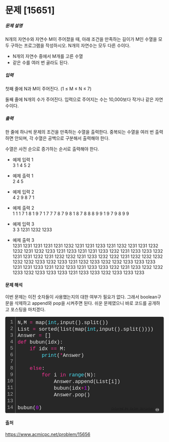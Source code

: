 
# 문제 \[15651\]

##### 문제 설명

 N개의 자연수와 자연수 M이 주어졌을 때, 아래 조건을 만족하는 길이가 M인 수열을 모두 구하는 프로그램을 작성하시오. N개의 자연수는 모두 다른 수이다.

- N개의 자연수 중에서 M개를 고른 수열
- 같은 수를 여러 번 골라도 된다.

##### 입력
첫째 줄에 N과 M이 주어진다. (1 ≤ M ≤ N ≤ 7)

둘째 줄에 N개의 수가 주어진다. 입력으로 주어지는 수는 10,000보다 작거나 같은 자연수이다.



##### 출력

한 줄에 하나씩 문제의 조건을 만족하는 수열을 출력한다. 중복되는 수열을 여러 번 출력하면 안되며, 각 수열은 공백으로 구분해서 출력해야 한다.

수열은 사전 순으로 증가하는 순서로 출력해야 한다.


-   예제 입력 1  
    3 1
    4 5 2

-   예제 출력 1  
    2
    4
    5

- 예제 입력 2  
    4 2
	9 8 7 1
	
-   예제 출력 2  
    1 1
    1 7
    1 8
    1 9
    7 1
    7 7
    7 8
    7 9
    8 1
    8 7
    8 8
    8 9
    9 1
    9 7
    9 8
    9 9

-   예제 입력 3  
    3 3
    1231 1232 1233

-   예제 출력 3  
    1231 1231 1231
    1231 1231 1232
    1231 1231 1233
    1231 1232 1231
    1231 1232 1232
    1231 1232 1233
    1231 1233 1231
    1231 1233 1232
    1231 1233 1233
    1232 1231 1231
    1232 1231 1232
    1232 1231 1233
    1232 1232 1231
    1232 1232 1232
    1232 1232 1233
    1232 1233 1231
    1232 1233 1232
    1232 1233 1233
    1233 1231 1231
    1233 1231 1232
    1233 1231 1233
    1233 1232 1231
    1233 1232 1232
    1233 1232 1233
    1233 1233 1231
    1233 1233 1232
    1233 1233 1233


#### 문제 해석
이번 문제는 이전 숫자들이 사용했는지의 대한 여부가 필요가 없다. 그래서 boolean구문을 삭제하고 append와 pop을 시켜주면 된다. 쉬운 문제였으니 바로 코드를 공개하고 포스팅을 마치겠다.

<div class="colorscripter-code" style="color:#f0f0f0;font-family:Consolas, 'Liberation Mono', Menlo, Courier, monospace !important; position:relative !important;overflow:auto"><table class="colorscripter-code-table" style="margin:0;padding:0;border:none;background-color:#272727;border-radius:4px;" cellspacing="0" cellpadding="0"><tr><td style="padding:6px;border-right:2px solid #4f4f4f"><div style="margin:0;padding:0;word-break:normal;text-align:right;color:#aaa;font-family:Consolas, 'Liberation Mono', Menlo, Courier, monospace !important;line-height:130%"><div style="line-height:130%">1</div><div style="line-height:130%">2</div><div style="line-height:130%">3</div><div style="line-height:130%">4</div><div style="line-height:130%">5</div><div style="line-height:130%">6</div><div style="line-height:130%">7</div><div style="line-height:130%">8</div><div style="line-height:130%">9</div><div style="line-height:130%">10</div><div style="line-height:130%">11</div><div style="line-height:130%">12</div><div style="line-height:130%">13</div><div style="line-height:130%">14</div></div></td><td style="padding:6px 0;text-align:left"><div style="margin:0;padding:0;color:#f0f0f0;font-family:Consolas, 'Liberation Mono', Menlo, Courier, monospace !important;line-height:130%"><div style="padding:0 6px; white-space:pre; line-height:130%">N,M&nbsp;<span style="color:#0086b3"></span><span style="color:#ff3399">=</span>&nbsp;map(<span style="color:#4be6fa">int</span>,input().split())</div><div style="padding:0 6px; white-space:pre; line-height:130%">List&nbsp;<span style="color:#0086b3"></span><span style="color:#ff3399">=</span>&nbsp;sorted(list(map(<span style="color:#4be6fa">int</span>,input().split())))</div><div style="padding:0 6px; white-space:pre; line-height:130%">Answer&nbsp;<span style="color:#0086b3"></span><span style="color:#ff3399">=</span>&nbsp;[]</div><div style="padding:0 6px; white-space:pre; line-height:130%"><span style="color:#ff3399">def</span>&nbsp;bubun(idx):</div><div style="padding:0 6px; white-space:pre; line-height:130%">&nbsp;&nbsp;&nbsp;&nbsp;<span style="color:#ff3399">if</span>&nbsp;idx&nbsp;<span style="color:#0086b3"></span><span style="color:#ff3399">=</span><span style="color:#0086b3"></span><span style="color:#ff3399">=</span>&nbsp;M:</div><div style="padding:0 6px; white-space:pre; line-height:130%">&nbsp;&nbsp;&nbsp;&nbsp;&nbsp;&nbsp;&nbsp;&nbsp;<span style="color:#4be6fa">print</span>(<span style="color:#0086b3"></span><span style="color:#ff3399">*</span>Answer)</div><div style="padding:0 6px; white-space:pre; line-height:130%">&nbsp;</div><div style="padding:0 6px; white-space:pre; line-height:130%">&nbsp;&nbsp;&nbsp;&nbsp;<span style="color:#ff3399">else</span>:</div><div style="padding:0 6px; white-space:pre; line-height:130%">&nbsp;&nbsp;&nbsp;&nbsp;&nbsp;&nbsp;&nbsp;&nbsp;<span style="color:#ff3399">for</span>&nbsp;i&nbsp;<span style="color:#ff3399">in</span>&nbsp;<span style="color:#4be6fa">range</span>(N):</div><div style="padding:0 6px; white-space:pre; line-height:130%">&nbsp;&nbsp;&nbsp;&nbsp;&nbsp;&nbsp;&nbsp;&nbsp;&nbsp;&nbsp;&nbsp;&nbsp;Answer.append(List[i])</div><div style="padding:0 6px; white-space:pre; line-height:130%">&nbsp;&nbsp;&nbsp;&nbsp;&nbsp;&nbsp;&nbsp;&nbsp;&nbsp;&nbsp;&nbsp;&nbsp;bubun(idx<span style="color:#0086b3"></span><span style="color:#ff3399">+</span><span style="color:#c10aff">1</span>)</div><div style="padding:0 6px; white-space:pre; line-height:130%">&nbsp;&nbsp;&nbsp;&nbsp;&nbsp;&nbsp;&nbsp;&nbsp;&nbsp;&nbsp;&nbsp;&nbsp;Answer.pop()</div><div style="padding:0 6px; white-space:pre; line-height:130%">&nbsp;</div><div style="padding:0 6px; white-space:pre; line-height:130%">bubun(<span style="color:#c10aff">0</span>)</div></div><div style="text-align:right;margin-top:-13px;margin-right:5px;font-size:9px;font-style:italic"><a href="http://colorscripter.com/info#e" target="_blank" style="color:#4f4f4ftext-decoration:none">Colored by Color Scripter</a></div></td><td style="vertical-align:bottom;padding:0 2px 4px 0"><a href="http://colorscripter.com/info#e" target="_blank" style="text-decoration:none;color:white"><span style="font-size:9px;word-break:normal;background-color:#4f4f4f;color:white;border-radius:10px;padding:1px">cs</span></a></td></tr></table></div>
 

 

#### 출처
https://www.acmicpc.net/problem/15656